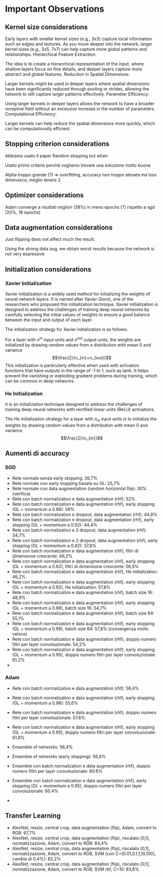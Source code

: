 # Important Observations
## Kernel size considerations
Early layers with smaller kernel sizes (e.g., 3x3) capture local information such as edges and textures. As you move deeper into the network, larger kernel sizes (e.g., 5x5, 7x7) can help capture more global patterns and relationships. Hierarchical Feature Extraction:

The idea is to create a hierarchical representation of the input, where shallow layers focus on fine details, and deeper layers capture more abstract and global features. Reduction in Spatial Dimensions:

Larger kernels might be used in deeper layers where spatial dimensions have been significantly reduced through pooling or strides, allowing the network to still capture larger patterns effectively. Parameter Efficiency:

Using larger kernels in deeper layers allows the network to have a broader receptive field without an excessive increase in the number of parameters. Computational Efficiency:

Larger kernels can help reduce the spatial dimensions more quickly, which can be computationally efficient.

## Stopping criterion considerations
Abbiamo usato il paper Random stopping but when

Usato primo criterio perché vogliamo trovare una soluzione molto buona

Alpha troppo grande (7) => overfitting, accuracy non troppo elevata ma loss diminuisce, meglio tenere 2

## Optimizer considerations
Adam converge a risultati migliori (38%) in meno epochs (7) rispetto a sgd (20%, 18 epochs)

## Data augmentation considerations
Just flipping does not affect much the result.

Using the strong data aug, we obtain worst results because the network is not very expressive

## Initialization considerations

### Xavier Initialization
Xavier initialization is a widely used method for initializing the weights of neural network layers. It is named after Xavier Glorot, one of the researchers who proposed this initialization technique. Xavier initialization is designed to address the challenges of training deep neural networks by carefully selecting the initial values of weights to ensure a good balance between the input and output of each layer.

The initialization strategy for Xavier initialization is as follows:

For a layer with $n^{in}$ input units and $n^{out}$ output units, the weights are initialized by drawing random values from a distribution with mean 0 and variance $$\frac{2}{n_{in}+n_{out}}$$
This initialization is particularly effective when used with activation functions that have outputs in the range of -1 to 1, such as tanh. It helps prevent the vanishing or exploding gradient problems during training, which can be common in deep networks.

### He Initialization

 It is an initialization technique designed to address the challenges of training deep neural networks with rectified linear units (ReLU) activations.

 The He initialization strategy for a layer with $n_{in}$ input units is to initialize the weights by drawing random values from a distribution with mean 0 and variance $$\frac{2}{n_{in}}$$

## Aumenti di accuracy

### SGD
- Rete normale senza early stopping: 26,7%
- Rete normale con early stopping basata su GL: 25,7%
- Rete normale con data augmentation (random horizontal flip): 30% (verifica)
- Rete con batch normalization e data augmentation (rhf): 52%
- Rete con batch normalization e data augmentation (rhf), early stopping (GL + momentum a 0.98): 59%
- Rete con batch normalization e dropout, data augmentation (rhf): 44,8%
- Rete con batch normalization e dropout, data augmentation (rhf), early stopping (GL + momentum a 0.92): 44,4%
- Rete con batch normalization e 2 dropout, data augmentation (rhf): 34,7%
- Rete con batch normalization e 2 dropout, data augmentation (rhf), early stopping (GL + momentum a 0.92): 37,8%
- Rete con batch normalization e data augmentation (rhf), filtri di dimensione crescente: 46,2%
- Rete con batch normalization e data augmentation (rhf), early stopping (GL + momentum a 0.92), filtri di dimensione crescente: 56,9%
- Rete con batch normalization e data augmentation (rhf), He initialization: 46,2%
- Rete con batch normalization e data augmentation (rhf), early stopping (GL + momentum a 0.92), He initialization: 57,8%
- Rete con batch normalization e data augmentation (rhf), batch size 16: 48,9%
- Rete con batch normalization e data augmentation (rhf), early stopping (GL + momentum a 0.98), batch size 16: 54,7%
- Rete con batch normalization e data augmentation (rhf), batch size 64: 55,1%
- Rete con batch normalization e data augmentation (rhf), early stopping (GL + momentum a 0.98), batch size 64: 57,8% (convergenza molto veloce)
- Rete con batch normalization e data augmentation (rhf), doppio numero filtri per layer convoluzionale: 54,2%
- Rete con batch normalization e data augmentation (rhf), early stopping (GL + momentum a 0.95), doppio numero filtri per layer convoluzionale: 61.2%
- 
### Adam
- Rete con batch normalization e data augmentation (rhf): 56,4%
- Rete con batch normalization e data augmentation (rhf), early stopping (GL + momentum a 0.98): 55,6%
- Rete con batch normalization e data augmentation (rhf), doppio numero filtri per layer convoluzionale: 57.8%
- Rete con batch normalization e data augmentation (rhf), early stopping (GL + momentum a 0.95), doppio numero filtri per layer convoluzionale: 61,8%


- Ensemble of networks: 56,4%
- Ensemble of networks (early stopping): 56,4%
- Ensemble con batch normalization e data augmentation (rhf), doppio numero filtri per layer convoluzionale: 60.6%
- Ensemble con batch normalization e data augmentation (rhf), early stopping (GL + momentum a 0.95), doppio numero filtri per layer convoluzionale: 60.4%
- 

## Transfer Learning
- AlexNet, resize, central crop, data augmentation (flip), Adam, convert to RGB: 67,7%
- AlexNet, resize, central crop, data augmentation (flip), riscalato [0,1], normalizzazione, Adam, convert to RGB: 84,4%
- AlexNet, resize, central crop, data augmentation (flip), riscalato [0,1], normalizzazione, Adam, convert to RGB, SVM (con C=[0.01,0.1,1,10,100], cambia di 0.4%): 82,2%
- AlexNet, resize, central crop, data augmentation (flip), riscalato [0,1], normalizzazione, Adam, convert to RGB, SVM rbf, C=10: 83,6%
